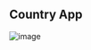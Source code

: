 ## Country App
![image](https://user-images.githubusercontent.com/64527538/201731678-a6f59998-ffe0-4a74-95bb-14562b763a6f.png)
